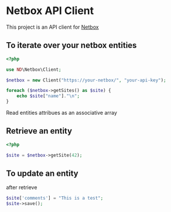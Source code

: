 # Netbox API Client

This project is an API client for [Netbox](https://netbox.dev/)

## To iterate over your netbox entities

```php
<?php

use ND\Netbox\Client;

$netbox = new Client("https://your-netbox/", "your-api-key");

foreach ($netbox->getSites() as $site) {
    echo $site["name"]."\n";
}
```

Read entities attribues as an associative array

## Retrieve an entity

```php
<?php

$site = $netbox->getSite(42);
```

## To update an entity

after retrieve

```php
$site['comments'] = "This is a test";
$site->save();
```
